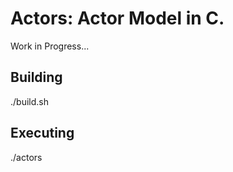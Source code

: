 # Actors: Actor Model in C. 

Work in Progress...

## Building

./build.sh

## Executing

./actors


